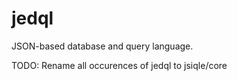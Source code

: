 # jedql
JSON-based database and query language.

TODO: Rename all occurences of jedql to jsiqle/core
